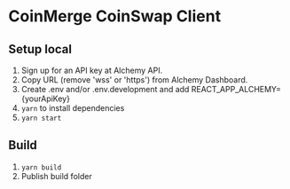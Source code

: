 # CoinMerge CoinSwap Client

## Setup local
1. Sign up for an API key at Alchemy API.
2. Copy URL (remove 'wss' or 'https') from Alchemy Dashboard.
3. Create .env and/or .env.development and add REACT_APP_ALCHEMY={yourApiKey}
4. `yarn` to install dependencies
5. `yarn start`

## Build
1. `yarn build`
2. Publish build folder